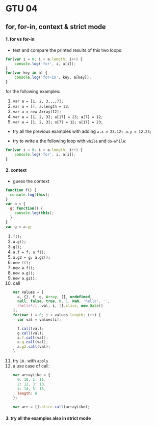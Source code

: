# GTU 04

## for, for-in, context & strict mode

#### 1. for vs for-in

* test and compare the printed results of this two loops:
```javascript
for(var i = 0; i < a.length; i++) {
    console.log('for', i, a[i]);
}
for(var key in a) {
    console.log('for-in', key, a[key]);
}
```
for the following examples:
  1. `var a = [1, 2, 3,,,,7];`
  2. `var a = []; a.length = 23;`
  3. `var a = new Array(12);`
  4. `var a = [1, 2, 3]; a[17] = 23; a[7] = 12;`
  5. `var a = [1, 2, 3]; a[7] = 12; a[17] = 23;`

* try all the previous examples with adding `a.x = 23.12; a.y = 12.23;`

* try to write a the following loop with `while` and `do-while`:
```javascript
for(var i = 0; i < a.length; i++) {
    console.log('for', i, a[i]);
}
```

#### 2. context

* guess the context

```javascript
function f() {
  console.log(this);
}
var a = {
  g: function() {
    console.log(this);
  }
}
var g = a.g;
```

  1. `f();`
  2. `a.g();`
  3. `g();`
  4. `a.f = f; a.f();`
  5. `a.g2 = g; a.g2();`
  6. `new f();`
  7. `new a.f();`
  8. `new a.g();`
  9. `new a.g2();`
  10. call
      ```javascript
      var values = [
        a, {}, f, g, Array, [], undefined,
        null, false, true, 0, 1, NaN, 'hello', '',
        /hello*/i, val, i, [].slice, new Date()
      ];
      for(var i = 0; i < values.length; i++) {
        var val = values[i];

        f.call(val);
        g.call(val);
        a.f.call(val);
        a.g.call(val);
        a.g2.call(val);
      }
      ```
  11. try `10.` with `apply`
  12. a use case of call:
      ```javascript
      var arrayLike = {
        0: 10, 1: 11,
        2: 12, 3: 13,
        4: 14, 5: 15,
        length: 6
      };
    
      var arr = [].slice.call(arrayLike);
      ```

#### 3. try all the examples also in strict mode